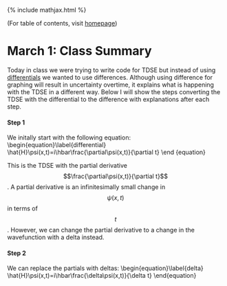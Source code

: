 {% include mathjax.html %}

(For table of contents, visit [homepage](/README.md))

# March 1: Class Summary

Today in class we were trying to write code for TDSE but instead of using [differentials](TDSE.md) we wanted to use differences. Although using difference for graphing will result in uncertainty overtime, it explains what is happening with the TDSE in a different way. Below I will show the steps converting the TDSE with the differential to the difference with explanations after each step.

#### Step 1

We initally start with the following equation:
  \begin{equation}\label{differential}
    \hat{H}\psi(x,t)=i\hbar\frac{\partial\psi(x,t)}{\partial t}
\end {equation}

This is the TDSE with the partial derivative $$\frac{\partial\psi(x,t)}{\partial t}$$. A partial derivative is an infinitesimally small change in $$\psi(x,t)$$ in terms of $$t$$. However, we can change the partial derivative to a change in the wavefunction with a delta instead.

#### Step 2

We can replace the partials with deltas:
  \begin{equation}\label{delta}
    \hat{H}\psi(x,t)=i\hbar\frac{\delta\psi(x,t)}{\delta t}
\end{equation}

